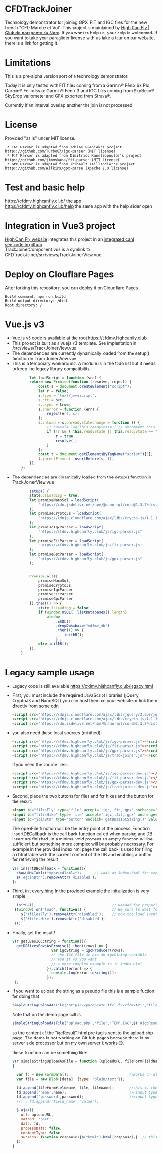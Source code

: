 # CFDTrackJoiner
Technology demonstrator for joining GPX, FIT and IGC files for the new french "CFD Marche et Vol".
This project is maintained by [High Can Fly | Club de parapente du Nord](https://www.highcanfly.club).
If you want to help us, your help is welcomed.
If you want to take your paraglider license with us take a tour on our website, there is a link for getting it.

# Limitations
This is a pre-alpha version sort of a technology demonstrator.

Today it is only tested with FIT files coming from a Garmin® Fēnix 6x Pro, Garmin® Fēnix 5s or Garmin® Fēnix 3 and IGC files coming from SkyBean® SkyDrop variometer and GPX exported from Strava®.

Currently if an interval overlap another the join is not processed.

# License
  Provided "as is" under MIT license.
  
     * IGC Parser is adapted from Tobias Bieniek's project https://github.com/Turbo87/igc-parser (MIT license)
     * FIT Parser is adapted from Dimitrios Kanellopoulos's project https://github.com/jimmykane/fit-parser (MIT license)
     * GPX Parser is adapted from Thibault Taillandier's project https://github.com/Wilkins/gpx-parse (Apache 2.0 license)
     
# Test and basic help
https://cfdmv.highcanfly.club/  the app  
https://cfdmv.highcanfly.club/help the same app with the help slider open  

# Integration in Vue3 project  
[High Can Fly website](https://www.highcanfly.club) integrates this project in an [integrated card](https://www.highcanfly.club/trackjoiner)  
[see code in github](https://github.com/eltorio/vue-highcanfly/blob/main/src/views/ViewTrackjoiner.vue)    
TrackJoinerComponent.vue is a symlink to CFDTrackJoiner/src/views/TrackJoinerView.vue    

# Deploy on Clouflare Pages
  After forking this repository, you can deploy it on Cloudflare Pages  
  ```
  Build command: npm run build
  Build output directory: /dist
  Root directory: /
  ```
# Vue.js v3
  * Vue.js v3 code is available at the root https://cfdmv.highcanfly.club
  * This project is built as a vuejs v3 template. See implentation in /src/views/TrackJoinerView.vue
  * The dependencies are currently dynamically loaded from the setup() function in TrackJoinerView.vue  
  * This is a temporary workaround. A module is in the todo list but it needs to keep the legacy library compatibility.  
    ```javascript
            let loadScript = function (src) {
            return new Promise(function (resolve, reject) {
                const s = document.createElement("script");
                let r = false;
                s.type = "text/javascript";
                s.src = src;
                s.async = true;
                s.onerror = function (err) {
                    reject(err, s);
                };
                s.onload = s.onreadystatechange = function () {
                    // console.log(this.readyState); // uncomment this line to see which ready states are called.
                    if (!r && (!this.readyState || this.readyState == "complete")) {
                        r = true;
                        resolve();
                    }
                };
                const t = document.getElementsByTagName("script")[0];
                t.parentElement.insertBefore(s, t);
            });
        };
    ```
  * The dependencies are dinamically loaded from the setup() function in TrackJoinerView.vue
    ```javascript
            setup() {
            state.isLoading = true;
            let promiseNanoSql = loadScript(
                "https://cdn.jsdelivr.net/npm/@nano-sql/core@2.3.7/dist/nano-sql.min.js"
            );
            let promiseCryptoJs = loadScript(
                "https://cdnjs.cloudflare.com/ajax/libs/crypto-js/4.1.1/crypto-js.min.js"
            );
            let promiseIgcParser = loadScript(
                "https://cfdmv.highcanfly.club/js/igc-parser.js"
            );
            let promiseFitParser = loadScript(
                "https://cfdmv.highcanfly.club/js/fit-parser.js"
            );
            let promiseGpxParser = loadScript(
                "https://cfdmv.highcanfly.club/js/gpx-parser.js"
            );


            Promise.all([
                promiseNanoSql,
                promiseCryptoJs,
                promiseIgcParser,
                promiseFitParser,
                promiseGpxParser,
            ]).then(() => {
                state.isLoading = false;
                if (window.nSQL().listDatabases().length)
                    window
                        .nSQL()
                        .dropDatabase("cdfmv_db")
                        .then(() => {
                            initDB();
                        });
                else initDB();
            });
        }
    ```

# Legacy sample usage
  * Legacy code is still available https://cfdmv.highcanfly.club/legacy.html

  * First, you must include the required JavaScript libraries (jQuery, CryptoJS and NanoSQL) you can host them on your website or link them directly from some cdn:
    ```html
    <script src='https://cdnjs.cloudflare.com/ajax/libs/jquery/3.6.0/jquery.min.js'></script>
    <script src='https://cdnjs.cloudflare.com/ajax/libs/crypto-js/4.1.1/crypto-js.min.js'></script>
    <script src='https://cdn.jsdelivr.net/npm/@nano-sql/core@2.3.7/dist/nano-sql.min.js'></script>
    ```
  * you also need these local sources (minified):
    ```html
    <script src="https://cfdmv.highcanfly.club/js/igc-parser.js"></script>
    <script src="https://cfdmv.highcanfly.club/js/fit-parser.js"></script>
    <script src="https://cfdmv.highcanfly.club/js/gpx-parser.js"></script>
    <script src="https://cfdmv.highcanfly.club/js/trackjoiner.js"></script>
    ```
    if you need the source files:
    ```html
    <script src="https://cfdmv.highcanfly.club/js/igc-parser-dev.js"></script>
    <script src="https://cfdmv.highcanfly.club/js/fit-parser-dev.js"></script>
    <script src="https://cfdmv.highcanfly.club/js/gpx-parser-dev.js"></script>
    <script src="https://cfdmv.highcanfly.club/js/trackjoiner-dev.js"></script>
    ```
  * Second, place the two buttons for flies and for hikes and the button for the result:
    ```html
    <input id="filesFly" type='file' accept='.igc,.fit,.gpx' onchange='openFile(event, trackTypes.FLY, insertDBCallback)' multiple disabled/> 
    <input id="filesHike" type='file' accept='.igc,.fit,.gpx' onchange='openFile(event,trackTypes.HIKE, insertDBCallback)' multiple disabled/>
    <input id="joinBtn" type='button' onclick='getDBasIGCString()' value="Join" disabled/>
    ```

    The openFile function will be the entry point of the process. Function insertDBCallback is the call back function called when parsing and DB insert are finished.
    In a minimal void process an empty function will be sufficient but something more complex will be probably necessary.
    For example in the provided index.hml page the call back is used for filling an html table with the current content of the DB and enabling a button for retrieving the result
    ```javascript
    var insertDBCallback = function(){
      showHTMLTable("#parsedTable");      // Look at index.html for seeing showHTMLTable
      $('#joinBtn').removeAttr('disabled');
    };
    ```

  * Third, init everything
    In the provided example the initialization is very simple
    ```javascript
      initDB();                                   // Needed for preparing the database
     $(window).on('load', function() {            // Be sure to wait for all the libraries to be loaded before allowing parsing
        $('#filesFly').removeAttr('disabled');    // now the load event was fired so the buttons can be enabled
        $('#filesHike').removeAttr('disabled');
     });
    ```

  * Finally, get the result!
    ```javascript
    var getDBasIGCString = function(){
      getDBFixesRowsAsPromise().then((rows) => {
                      var igcString = igcProducer(rows);
                      // the IGC file is now in igcString variable
                      // use it as you want
                      // a more complex example is in index.html
                    }).catch((error) => {
                      console.log(error.toString());
                    });   
     };
    ```

  * If you want to upload the string as a pseudo file this is a sample fuction for doing that
    ```javascript
    simpleStringUploadAsFile('https://parapente.ffvl.fr/cfdmvAPI','file',"TEMP.IGC",igcString,"ffvl_name","ffvl_password");
    ```
    Note that on the demo page call is
    ```javascript
    simpleStringUploadAsFile('upload.php','file','TEMP.IGC',$('#igcResult').html(),'ffvl_name','ffvl_password');
    ```

    so the content of the "igcResult" html pre tag is sent to the upload.php page. The demo is not working on GitHub pages because there is no server side processor but on my own server it works 😉.

    these function can be something like:
    ```javascript
    var simpleStringUploadAsFile = function (uploadURL, fileFormFieldName, fileName, data,name,password)
    {

      var fd = new FormData();                            //works on all modern browsers
      var file = new Blob([data], {type: 'plain/text'});

      fd.append(fileFormFieldName, file, fileName);       //this is the <input type='file' name='file'/>
      fd.append('name',name);                             //<input type='text' name='name' />
      fd.append('password',password);                     //<input type='password' name='password' />
      //... fd.append('field_name','value');

      $.ajax({
        url: uploadURL,
        method: 'post',
        data: fd,
        processData: false,
        contentType: false ,
        success: function(response){$("html").html(response);}  // this is for replacing the content of the page with the POST result
      });
    }
    ```

    
